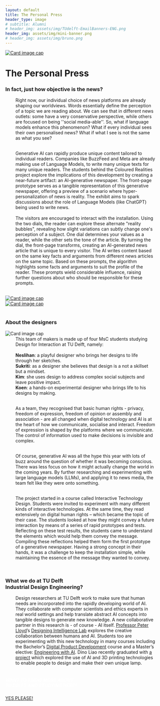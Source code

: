 ```yaml
---
layout: default
title: The Personal Press
header_type: image
# subtitle: Alumni
# header_img: assets/img/TUdelft-EmailBanners-ENG.png
header_img: assets/img/mini-banner.png
# header_img: assets/img/bruno.png
---
```


<!-- <img src="/assets/img/mini-banner.png" alt="Card image cap"> -->
<a href="/assets/img/05ThePersonalPress/ThePersonalPress001.jpg" target="_blank"><img src="/assets/img/05ThePersonalPress/ThePersonalPress001.jpg" alt="Card image cap" 
class="main-image"></a>
<br> 


<!-- ## Title 1 -->
<div class="card press-card shadow">
<div class="card-body">
<h1 class="card-title text-center NeueMachina-project">The Personal Press</h1>
<h3 class="text-center NeueMachina-h4">In fact, just how objective is the news?</h3>
  <div class="card-body text-center card-text" style="margin-left: 2rem;margin-right: 2rem;">
Right now, our individual choice of news platforms are already shaping our worldviews. Words essentially
define the perception of a topic we are reading about. We can see that in different news outlets: some
have a very conservative perspective, while others are focused on being ''social media-able''. So, what if
language models enhance this phenomenon? What if every individual sees their own personalised news?
What if what I see is not the same as what you see?<br>
<br>

Generative AI can rapidly produce unique content tailored to individual readers. Companies like
BuzzFeed and Meta are already making use of Language Models, to write many unique texts for many
unique readers. The students behind the Coloured Realities project explore the implications of this
development by creating a near-future artifact: an AI-generative newspaper. The front-page prototype
serves as a tangible representation of this generative newspaper, offering a preview of a scenario where
hyper-personalization of news is reality. The exhibit aims to spark discussions about the role of Language
Models (like ChatGPT) being used to write news.
<br><br>
The visitors are encouraged to interact with the installation. Using the two dials, the reader can explore
these alternate "reality bubbles", revealing how slight variations can subtly change one's perception of a
subject. One dial determines your values as a reader, while the other sets the tone of the article. By
turning the dial, the front-page transforms, creating an AI-generated news article that is unique to every
visitor. The AI writes content based on the same key facts and arguments from different news articles on
the same topic. Based on these prompts, the algorithm highlights some facts and arguments to suit the
profile of the reader. These prompts wield considerable influence, raising further questions about who
should be responsible for these prompts.
  </div>
</div>
</div>
<br>
<div class="container">
  <div class="row">
    <div class="col-sm">
      <a href="/assets/img/05ThePersonalPress/ThePersonalPress002.jpg" target="_blank"><img src="/assets/img/05ThePersonalPress/ThePersonalPress002.jpg" alt="Card image cap"></a>
    </div>
    <div class="col-sm">
      <a href="/assets/img/05ThePersonalPress/ThePersonalPress003.jpg" target="_blank"><img src="/assets/img/05ThePersonalPress/ThePersonalPress003.jpg" alt="Card image cap"></a>
    </div>
  </div>
</div>
<br>
<!-- ## Title 2 -->
<div class="card white-card shadow">
<div class="card-body">
<h3 class="card-title text-center NeueMachina-h3">About the designers</h3>
<img src="/assets/img/05ThePersonalPress/ThePersonalPress-ProfileImage.jpg" alt="Card image cap">
  <div class="card-body text-center card-text" style="margin-left: 2rem;margin-right: 2rem;">
This team of makers is made up of four MsC students studying Design for Interaction at TU Delft, namely:<br><br>
<b>Neslihan</b>: a playful designer who brings her designs to life through her sketches.<br>
<b>Sukriti</b>: as a designer she believes that design is a not a skillset but a mindset.<br>
<b>Kim</b>: she uses design to address complex social subjects and leave positive impact.<br>
<b>Koen</b>: a hands-on experimental designer who brings life to his designs by making.<br><br>

As a team, they recognised that basic human rights - privacy, freedom of expression, freedom of opinion
or assembly and association - are all changed when digital technology and AI is at the heart of how we
communicate, socialise and interact. Freedom of expression is shaped by the platforms where we
communicate. The control of information used to make decisions is invisible and complex.<br><br>

Of course, generative AI was all the hype this year with lots of buzz around the question of whether it was
becoming conscious. There was less focus on how it might actually change the world in the coming years.
By further researching and experimenting with large language models (LLMs), and applying it to news
media, the team felt like they were onto something.<br><br>

The project started in a course called Interactive Technology Design. Students were invited to experiment
with many different kinds of interactive technologies. At the same time, they read extensively on digital
human rights – which became the topic of their case. The students looked at how they might convey a
future interaction by means of a series of rapid prototypes and tests. Reflecting on these test results, the
students came to understand the elements which would help them convey the message. Compiling these
reflections helped them form the first prototype of a generative newspaper. Having a strong concept in
their hands, it was a challenge to keep the installation simple, while maintaining the essence of the
message they wanted to convey.
  </div>
</div>
</div>
<br>
<!-- ## Title 3   -->
<div class="card white-card shadow">
<div class="card-body">
<h3 class="card-title text-center NeueMachina-h3">What we do at TU Delft<br> Industrial Design Engineering?</h3>
  <div class="card-body text-center card-text" style="margin-left: 2rem;margin-right: 2rem;">
Design researchers at TU Delft work to make sure that human needs are incorporated into the
rapidly developing world of AI. They collaborate with computer scientists and ethics experts in
real world settings and help translate abstract AI concepts into tangible designs to generate new
knowledge. A new collaborative partner in this research is - of course - AI itself. 
<a href="https://www.tudelft.nl/io/over-io/personen/lloyd-pa" target="_blank"><u>Professor Peter Lloyd</u></a>’s 
<a href="https://www.tudelft.nl/en/ai/di-lab" target="_blank"><u>Designing Intelligence Lab</u></a>
  explores the creative collaboration between humans and AI.
Students too are experimenting with this new technology in many courses including the Bachelor’s 
<a href="https://www.tudelft.nl/en/ide/education/bsc-industrial-design-engineering/discover-the-ide-bachelor/digital-product-development" target="_blank"><u>Digital Product Development</u></a>
 course and a Master’s elective: 
<a href="https://www.tudelft.nl/en/eemcs/study/minors/engineering-with-ai" target="_blank"><u>Engineering with AI</u></a>.
Dino Liao recently graduated with 
<a href="https://www.tudelft.nl/io/delft-design-stories/let-there-be-light-how-to-design-your-own-lamp-in-1-2-3" target="_blank"><u>a project</u></a>
 which explored the use of AI and 3D printing
technologies to enable people to design and make their own unique lamp.
  </div>
</div>
</div>
<br>
<div class="card text-center  blue-card shadow">
  <div class="card-body">
    <h5 class="card-title NeueMachina-h4" style="color:white;">WANT TO KNOW MORE ABOUT <br>TU DELFT AND STUDYING HERE?</h5>
    <a href="https://www.tudelft.nl/en/education/practical-matters/studying-at-tu-delft" class="btn btn-primary NeueMachina">YES PLEASE!</a>
  </div>
</div>